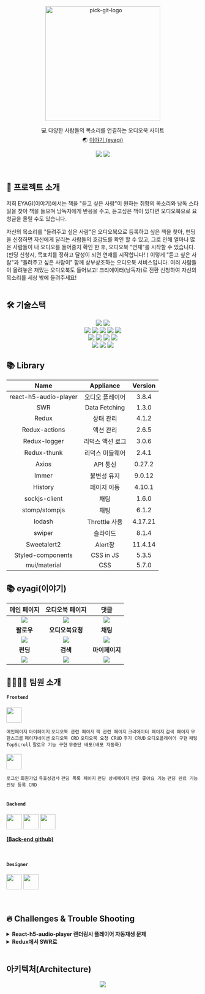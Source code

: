 <p align="center">
<img src="https://user-images.githubusercontent.com/61370487/171013112-796a9d06-6b91-4012-9af7-ee9ccfb20eaf.png" alt="pick-git-logo" width="300" height="300">
</p>
<div align="center">
  
💻 다양한 사람들의 목소리를 연결하는 오디오북 사이트</br>
🌏 [이야기 (eyagi)](https://www.eyagibook.shop/)
</div>
<div align="center">
  
<a href="https://balanced-desk-3a4.notion.site/EYAGI-06e6113484324fe8ba37ec83e5e70b8d"><img src="https://img.shields.io/badge/Notion-%23000000.svg?style=for-the-badge&logo=notion&logoColor=white&link=https://balanced-desk-3a4.notion.site/EYAGI-06e6113484324fe8ba37ec83e5e70b8d/"/></a>
<a href="https://www.instagram.com/_eyagi_"><img src="https://img.shields.io/badge/Instagram-%23E4405F.svg?style=for-the-badge&logo=Instagram&logoColor=white&link=https://www.instagram.com/_eyagi_/"/></a>
  
</div>
<br/>

## 🙌 프로젝트 소개
 저희 EYAGI(이야기)에서는
책을 "듣고 싶은 사람"이 원하는 취향의 목소리와 낭독 스타일을 찾아 책을 들으며 낭독자에게 반응을 주고, 듣고싶은 책이 있다면 오디오북으로 요청글을 올릴 수도 있습니다.

자신의 목소리를 "들려주고 싶은 사람"은 오디오북으로 등록하고 싶은 책을 찾아, 펀딩을 신청하면 자신에게 달리는 사람들의 호감도를 확인 할 수 있고, 그로 인해 얼마나 많은 사람들이 내 오디오를 들어줄지 확인 한 후, 오디오북 "연재"를 시작할 수 있습니다. (펀딩 신청시, 목표치를 정하고 달성이 되면 연재를 시작합니다! )
이렇게 "듣고 싶은 사람"과 "들려주고 싶은 사람이" 함께 상부상조하는 오디오북 서비스입니다.
여러 사람들이 올려놓은 재밌는 오디오북도 들어보고!
크리에이터(낭독자)로 전환 신청하여 자신의 목소리를 세상 밖에 들려주세요!
<br />
<br />
## 🛠 기술스택
<p align="center">
<img src="https://img.shields.io/badge/JavaScript-F7DF1E?style=&logo=JavaScript&logoColor=white"/>
 <img src="https://img.shields.io/badge/Visual Studio Code-007ACC?style=&logo=Visual Studio Code&logoColor=white"/>
<br>
<img src="https://img.shields.io/badge/React-61DAFB?style=&logo=React&logoColor=white"/>
<img src="https://img.shields.io/badge/Redux-764ABC?style=&logo=Redux&logoColor=white"/>
<img src="https://img.shields.io/badge/React Router-CA4245?style=&logo=React Router&logoColor=white"/>
<img src="https://img.shields.io/badge/Axios-6828e2?style="/>
<img src="https://img.shields.io/badge/SWR-000000?style="/>
<br />
<img src="https://img.shields.io/badge/CSS-1572B6?style=&logo=CSS3&logoColor=white"/>
<img src="https://img.shields.io/badge/MUI-007FFF?style=&logo=MUI&logoColor=white"/> 
<img src="https://img.shields.io/badge/Swiper-6332F6?style=&logo=Swiper&logoColor=white"/> 
<img src="https://img.shields.io/badge/styled-components-DB7093?style=&logo=styled-components&logoColor=white"/>
<br>
 <img src="https://img.shields.io/badge/AWS Amplify-ff9900?style=&logo=AWS Amplify&logoColor=white"/>
 <img src="https://img.shields.io/badge/Git-F05032?style=&logo=Git&logoColor=white"/>
 <img src="https://img.shields.io/badge/GitHub-181717?style=&logo=GitHub&logoColor=white"/> 
</p>

## 📚 Library

|Name|Appliance|Version|
|:---:|:---:|:---:|
|react-h5-audio-player|오디오 플레이어|3.8.4|
|SWR|Data Fetching|1.3.0|
|Redux|상태 관리|4.1.2|
|Redux-actions|액션 관리|2.6.5|
|Redux-logger|리덕스 액션 로그|3.0.6|
|Redux-thunk|리덕스 미들웨어|2.4.1|
|Axios|API 통신|0.27.2|
|Immer|불변성 유지|9.0.12|
|History|페이지 이동|4.10.1|
|sockjs-client|채팅|1.6.0|
|stomp/stompjs|채팅|6.1.2|
|lodash|Throttle 사용|4.17.21|
|swiper|슬라이드|8.1.4|
|Sweetalert2|Alert창|11.4.14|
|Styled-components|CSS in JS|5.3.5|
|mui/material|CSS|5.7.0|


## :books: eyagi(이야기)
|메인 페이지|오디오북 페이지|댓글|
|:-:|:-:|:-:|
|<img src=https://user-images.githubusercontent.com/61370487/171026913-adb69bee-9171-4b12-b273-8f1a5fe828f3.gif>|<img src=https://user-images.githubusercontent.com/61370487/171030696-98bbaa9e-347b-4633-956c-77462db17670.gif>|<img src=https://user-images.githubusercontent.com/61370487/171026534-71d090f4-0d17-465b-aa59-c2384232e88c.gif>|
|<b>팔로우</b>|<b>오디오북요청</b>|<b>채팅</b>|
|<img src=https://user-images.githubusercontent.com/61370487/171026610-b4584b86-0174-4c28-ae57-b25fe1f561f8.gif>|<img src=https://user-images.githubusercontent.com/61370487/171030045-42a40812-b807-4b52-ab75-199d88a075eb.gif>|<img src=https://user-images.githubusercontent.com/61370487/171029947-8c62bbd1-fe94-41f6-9714-0a08e9e63151.gif>|
|<b>펀딩</b>|<b>검색</b>|<b>마이페이지</b>|
|<img src=https://user-images.githubusercontent.com/61370487/171026925-7215b3f8-7369-4f58-a4f6-bd57493b21ed.gif>|<img src=https://user-images.githubusercontent.com/61370487/171030108-3e4bc940-20ff-497a-9484-e920b958cef9.gif>|<img src=https://user-images.githubusercontent.com/61370487/171030132-8b300843-90f0-4e72-8271-933c75026aff.gif>|
## 👨‍💻👩‍💻 팀원 소개
#### `Frontend`
 <a href="https://github.com/JIEUN24" target="_blank"><img height="40"  src="https://img.shields.io/static/v1?label=React&message=최지은 &color=61dafb&style=for-the-badge&>"/></a>

 `메인페이지`  `마이페이지` `오디오북 관련 페이지` `책 관련 페이지` `크리에이터 페이지`  `검색 페이지` `무한스크롤` `페이지네이션` `오디오북 CRD` `오디오북 요청 CRUD` `후기 CRUD` `오디오플레이어 구현` `채팅` `TopScroll` `팔로우 기능 구현` `무중단 배포(배포 자동화)`
 <br />
 <br />
 <a href="https://github.com/hyopp" target="_blank"><img height="40"  src="https://img.shields.io/static/v1?label=React&message=권효빈 &color=61dafb&style=for-the-badge&>"/></a>
 
 `로그인` `회원가입` `유효성검사` `펀딩 목록 페이지` `펀딩 상세페이지` `펀딩 좋아요 기능` `펀딩 완료 기능` `펀딩 등록 CRD`
  <br />
 <br />
#### `Backend`
<a href="https://github.com/EunheaSong" target="_blank"><img height="40"  src="https://img.shields.io/static/v1?label=Spring&message=송은혜 &color=08CE5D&style=for-the-badge&>"/></a>
<a href="https://github.com/akrwkdrrr99" target="_blank"><img height="40"  src="https://img.shields.io/static/v1?label=Spring&message=김승균 &color=08CE5D&style=for-the-badge&>"/></a>
<a href="https://github.com/yunju2" target="_blank"><img height="40"  src="https://img.shields.io/static/v1?label=Spring&message=권윤주 &color=08CE5D&style=for-the-badge&>"/></a>

 **[(Back-end github)](https://github.com/Team-EYAGI/BE)** 

<br>

#### `Designer`
<a href="https://www.behance.net/lia_works" target="_blank"><img height="40"  src="https://img.shields.io/static/v1?label=Design&message=이아영 &color=F55C54&style=for-the-badge&>"/></a>
<a href="https://seo-jyun-0731.tistory.com/ 
https://blog.naver.com/seojyun0731" target="_blank"><img height="40"  src="https://img.shields.io/static/v1?label=Design&message=서지윤 &color=F55C54&style=for-the-badge&>"/></a>

<br>


## 🔥 Challenges & Trouble Shooting
<details>
<summary><strong>React-h5-audio-player 랜더링시 플레이어 자동재생 문제</strong></summary>
  <br/>
  <ul>
<li><strong>문제상황</strong>
<p>- 오디오를 등록한 후 페이지 이동 후 랜더링이 될 때 모든 플레이어의 음악이 자동재생되는 문제가 발생했다.
<li><strong>해결방안</strong>
<p>-  react-h5-audio-player에서 기본적으로 제공하는 autoplay를 이용해보려고 했지만 autoplay가 먹히지 않았다.
<p>- 리액트 훅 useRef를 이용하여 플레이어를 정지시키는 방법을 이용했다.
<li><strong>결과</strong>
<p>- 먼저 useRef를 이용해 마이페이지에 있는 오디오 플레이어에 접근한 후, useEffect를 이용해 랜더링시 재생 버튼을 정지시킨다.
  </ul>
</details>
  
<details>
<summary><strong>Redux에서 SWR로</strong></summary>
  <br/>
  <ul>
<li><strong>문제상황</strong>
<p>- 전역상태관리를 위해 리덕스라는 상태관리 라이브러리를 선택하여 사용했는데 리덕스를 사용하다보니 몇가지의 불편한점과 비효율적인 면이 눈에 보이기 시작했다.
<p>- 리덕스를 이용하면서 비동기 처리를 위해 redux-thunk라는 미들웨어를 사용했는데 리덕스 흐름에 따라 View -> Dispatch -> Action -> Reducer -> Store -> State 코드를 작성하며 생각보다 많은 코드 양과 한번 가져왔던 정보라도 다시 get요청을 하면 요청을 할 때마다 새롭게 데이터를 불러와야 하는 것이 비효율적이라는 생각이 들었다. 또한 지속적으로 리덕스 로컬 스토어의 상태를 서버 상태와 맞추기 위해 동기화 해야 하는 추가 작업에도 불편함을 느꼈다.
<li><strong>해결방안</strong>
<p>- 리덕스의 불편한 점을 해결해보고자 data fetching 라이브러리를 찾아보던 중 SWR과 React-Query를 알게 되었는데 프로젝트 기간이 얼마 남지 않은 상태에서 진행해야하기 때문에 SWR을 먼저 부분 적용해보기로 결정했다.
<p>- 리덕스에서 SWR로 부분 변경(GET) -> - 리덕스를 사용하면 액션, 액션 생성 함수, 미들웨어, 리듀서, 스토어에 대한 코드를 하나하나 모두 작성해야하지만 SWR은 그러한 작업을 확 줄여준다.
 또한 SWR은 기본적으로 한번 가지고 온 데이터를 저장해두며 일정 시간마다 자동으로 네트워크 통신을 하기 때문에 자동으로 최신화 작업이 이루어진다.
<li><strong>결과</strong>
<p>-  redux를 이용하여 get요청을 시도했을 때보다 훨씬 더 간편하고 data fetching 관리가 수월해졌다는 것을 알 수 있다.
  </ul>
</details>

<br>

## 아키텍처(Architecture)
<p align="center">
<img src="https://user-images.githubusercontent.com/61370487/171033795-ff2ec9f8-cbcc-4d7f-8c01-0b2360dc2dc4.png">
</p>